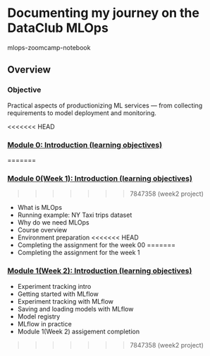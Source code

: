 # Documenting my journey on the DataClub MLOps
mlops-zoomcamp-notebook


## Overview

### Objective

Practical aspects of productionizing ML services — from collecting requirements to model deployment and monitoring.

<<<<<<< HEAD
### [Module 0: Introduction (learning objectives)](https://github.com/baldcodr/mlops-zoomcamp-notebook/blob/main/module-00)
=======
### [Module 0(Week 1): Introduction (learning objectives)](https://github.com/baldcodr/mlops-zoomcamp-notebook/blob/main/module-00)
>>>>>>> 7847358 (week2 project)
* What is MLOps
* Running example: NY Taxi trips dataset
* Why do we need MLOps
* Course overview
* Environment preparation
<<<<<<< HEAD
* Completing the assignment for the week 00
=======
* Completing the assignment for the week 1

### [Module 1(Week 2): Introduction (learning objectives)](https://github.com/baldcodr/mlops-zoomcamp-notebook/blob/main/module01)
* Experiment tracking intro
* Getting started with MLflow
* Experiment tracking with MLflow
* Saving and loading models with MLflow
* Model registry
* MLflow in practice
* Module 1(Week 2) assigement completion
>>>>>>> 7847358 (week2 project)
